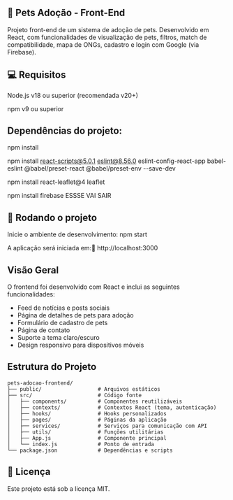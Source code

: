 ## 🐾 Pets Adoção - Front-End
Projeto front-end de um sistema de adoção de pets. Desenvolvido em React, com funcionalidades de visualização de pets, filtros, match de compatibilidade, mapa de ONGs, cadastro e login com Google (via Firebase).

## 💻 Requisitos
Node.js v18 ou superior (recomendada v20+)

npm v9 ou superior

## Dependências do projeto:

npm install

npm install react-scripts@5.0.1 eslint@8.56.0 eslint-config-react-app babel-eslint @babel/preset-react @babel/preset-env --save-dev

npm install react-leaflet@4 leaflet

npm install firebase ESSSE VAI SAIR

## 🚀 Rodando o projeto
Inicie o ambiente de desenvolvimento: npm start

A aplicação será iniciada em:📍 http://localhost:3000

## Visão Geral

O frontend foi desenvolvido com React e inclui as seguintes funcionalidades:

- Feed de notícias e posts sociais
- Página de detalhes de pets para adoção
- Formulário de cadastro de pets
- Página de contato
- Suporte a tema claro/escuro
- Design responsivo para dispositivos móveis

## Estrutura do Projeto

```
pets-adocao-frontend/
├── public/                  # Arquivos estáticos
├── src/                     # Código fonte
│   ├── components/          # Componentes reutilizáveis
│   ├── contexts/            # Contextos React (tema, autenticação)
│   ├── hooks/               # Hooks personalizados
│   ├── pages/               # Páginas da aplicação
│   ├── services/            # Serviços para comunicação com API
│   ├── utils/               # Funções utilitárias
│   ├── App.js               # Componente principal
│   └── index.js             # Ponto de entrada
└── package.json             # Dependências e scripts
```

## 📄 Licença
Este projeto está sob a licença MIT.
